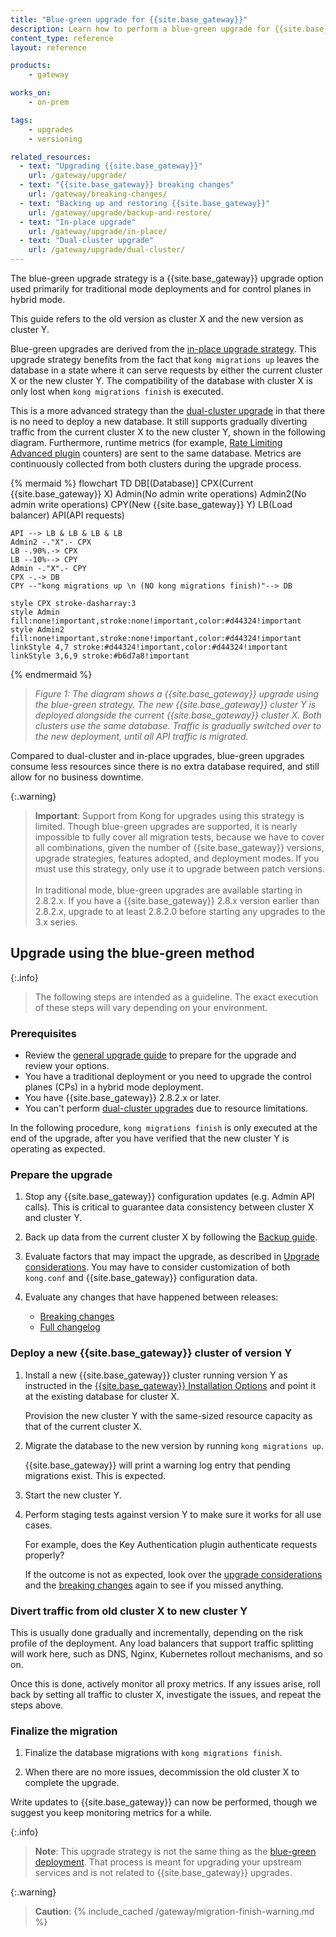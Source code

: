 ```yaml
---
title: "Blue-green upgrade for {{site.base_gateway}}"
description: Learn how to perform a blue-green upgrade for {{site.base_gateway}}.
content_type: reference
layout: reference

products:
    - gateway

works_on:
    - on-prem

tags:
    - upgrades
    - versioning

related_resources:
  - text: "Upgrading {{site.base_gateway}}"
    url: /gateway/upgrade/
  - text: "{{site.base_gateway}} breaking changes"
    url: /gateway/breaking-changes/
  - text: "Backing up and restoring {{site.base_gateway}}"
    url: /gateway/upgrade/backup-and-restore/
  - text: "In-place upgrade"
    url: /gateway/upgrade/in-place/
  - text: "Dual-cluster upgrade"
    url: /gateway/upgrade/dual-cluster/
---
```


The blue-green upgrade strategy is a {{site.base_gateway}} upgrade option used primarily for traditional mode deployments 
and for control planes in hybrid mode. 

This guide refers to the old version as cluster X and the new version as cluster Y.

Blue-green upgrades are derived from the [in-place upgrade strategy](/gateway/upgrade/in-place/). 
This upgrade strategy benefits from the fact that `kong migrations up` leaves the database in a state 
where it can serve requests by either the current cluster X or the new cluster Y. 
The compatibility of the database with cluster X is only lost when `kong migrations finish` is executed.

This is a more advanced strategy than the [dual-cluster upgrade](/gateway/upgrade/dual-cluster/) in that there is no need to deploy a new database. 
It still supports gradually diverting traffic from the current cluster X to the new cluster Y, shown in the following diagram. 
Furthermore, runtime metrics (for example, [Rate Limiting Advanced plugin](/plugins/rate-limiting-advanced/) counters) are sent to the same database. 
Metrics are continuously collected from both clusters during the upgrade process.

{% mermaid %}
flowchart TD
    DB[(Database)]
    CPX(Current 
    {{site.base_gateway}} X)
    Admin(No admin 
    write operations)
    Admin2(No admin 
    write operations)
    CPY(New 
    {{site.base_gateway}} Y)
    LB(Load balancer)
    API(API requests)

    API --> LB & LB & LB & LB
    Admin2 -."X".- CPX
    LB -.90%.-> CPX
    LB --10%--> CPY
    Admin -."X".- CPY
    CPX -.-> DB
    CPY --"kong migrations up \n (NO kong migrations finish)"--> DB

    style CPX stroke-dasharray:3
    style Admin fill:none!important,stroke:none!important,color:#d44324!important
    style Admin2 fill:none!important,stroke:none!important,color:#d44324!important
    linkStyle 4,7 stroke:#d44324!important,color:#d44324!important
    linkStyle 3,6,9 stroke:#b6d7a8!important
{% endmermaid %}

> _Figure 1: The diagram shows a {{site.base_gateway}} upgrade using the blue-green strategy._
_The new {{site.base_gateway}} cluster Y is deployed alongside the current {{site.base_gateway}} cluster X. Both clusters use the same database._
_Traffic is gradually switched over to the new deployment, until all API traffic is migrated._

Compared to dual-cluster and in-place upgrades, blue-green upgrades consume less resources since there is no extra database required, 
and still allow for no business downtime.

{:.warning}
> **Important**: Support from Kong for upgrades using this strategy is limited.
Though blue-green upgrades are supported, it is nearly impossible to fully cover all migration tests, because we have to cover all 
combinations, given the number of {{site.base_gateway}} versions, upgrade strategies, features adopted, and deployment modes.
> If you must use this strategy, only use it to upgrade between patch versions.
> <br><br>
> In traditional mode, blue-green upgrades are available starting in 2.8.2.x.
If you have a {{site.base_gateway}} 2.8.x version earlier than 2.8.2.x, upgrade to at least 2.8.2.0 before starting any upgrades to the 3.x series.

## Upgrade using the blue-green method

{:.info}
> The following steps are intended as a guideline.
The exact execution of these steps will vary depending on your environment. 

### Prerequisites

* Review the [general upgrade guide](/gateway/upgrade/) to prepare for the upgrade and review your options.
* You have a traditional deployment or you need to upgrade the control planes (CPs) in a hybrid mode deployment.
* You have {{site.base_gateway}} 2.8.2.x or later.
* You can't perform [dual-cluster upgrades](/gateway/upgrade/dual-cluster/) due to resource limitations.


In the following procedure, `kong migrations finish` is only executed at the end of the upgrade, 
after you have verified that the new cluster Y is operating as expected.

### Prepare the upgrade

1. Stop any {{site.base_gateway}} configuration updates (e.g. Admin API calls). 
This is critical to guarantee data consistency between cluster X and cluster Y.

2. Back up data from the current cluster X by following the 
[Backup guide](/gateway/upgrade/backup-and-restore/).

3. Evaluate factors that may impact the upgrade, as described in [Upgrade considerations](/gateway/upgrade/#preparation-upgrade-considerations/).
You may have to consider customization of both `kong.conf` and {{site.base_gateway}} configuration data.

4. Evaluate any changes that have happened between releases:
    * [Breaking changes](/gateway/breaking-changes/)
    * [Full changelog](/gateway/changelog/)

### Deploy a new {{site.base_gateway}} cluster of version Y

1. Install a new {{site.base_gateway}} cluster running version Y as instructed in the 
[{{site.base_gateway}} Installation Options](/gateway/install/) and 
point it at the existing database for cluster X.

    Provision the new cluster Y with the same-sized resource capacity as that of 
    the current cluster X.

2. Migrate the database to the new version by running `kong migrations up`. 

    {{site.base_gateway}} will print a warning log entry that pending migrations exist. 
    This is expected.

3. Start the new cluster Y.

4. Perform staging tests against version Y to make sure it works for all use cases. 

    For example, does the Key Authentication plugin authenticate requests properly?
    
    If the outcome is not as expected, look over the 
    [upgrade considerations](/gateway/upgrade/#preparation-upgrade-considerations/) and the 
    [breaking changes](/gateway/breaking-changes/)
    again to see if you missed anything.

### Divert traffic from old cluster X to new cluster Y

This is usually done gradually and incrementally, depending on the risk profile of the deployment. 
Any load balancers that support traffic splitting will work here, such as DNS, Nginx, Kubernetes rollout mechanisms, and so on.

Once this is done, actively monitor all proxy metrics. If any issues arise, roll back by setting all traffic to cluster X, investigate the issues, and repeat the steps above.

### Finalize the migration

1. Finalize the database migrations with `kong migrations finish`. 

2. When there are no more issues, decommission the old cluster X to complete the upgrade.

Write updates to {{site.base_gateway}} can now be performed, though we suggest you keep monitoring metrics for a while.

{:.info}
> **Note**: This upgrade strategy is not the same thing as the [blue-green deployment](/gateway/traffic-control/blue-green-deployments/). 
That process is meant for upgrading your upstream services and is not related to {{site.base_gateway}} upgrades.

{:.warning}
> **Caution**: {% include_cached /gateway/migration-finish-warning.md %}
